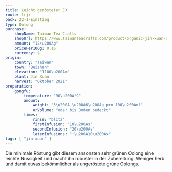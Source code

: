 ```yaml
---
title: Leicht gerösteter JX
route: lrjx
pack: 22-1-Einstieg
type: Oolong
purchase:
    shopName: Taiwan Tea Crafts
    shopUrl: https://www.taiwanteacrafts.com/product/organic-jin-xuan-oolong-tea
    amount: "12\u200Ag"
    pricePer100g: 0,16
    currency: $
origin:
    country: "Taiwan"
    town: "Beishan"
    elevation: "1100\u200Am"
    plant: Jin Xuan
    harvest: "Oktober 2021"
preparation:
    gongfu:
        temperature: "90\u200A°C"
        amount:
            weight: "5\u200A-\u200A6\u200Ag pro 100\u200Aml"
            orVolume: "oder bis Boden bedeckt"
        times:
            rinse: "blitz"
            firstInfusion: "10\u200As"
            secondInfusion: "20\u200As"
            laterInfusions: "+\u200A10\u200As"
tags: [ "jin-xuan" ]
---
```

Die minimale Röstung gibt diesem ansonsten sehr grünen Oolong eine leichte Nussigkeit und macht ihn robuster in der Zubereitung. Weniger herb und damit etwas bekömmlicher als ungeröstete grüne Oolongs.